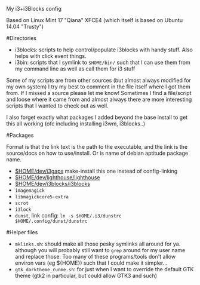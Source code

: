 

My i3+i3Blocks config

Based on Linux Mint 17 "Qiana" XFCE4 (which itself is based on Ubuntu 14.04 "Trusty")


#Directories

* i3blocks: scripts to help control/populate i3blocks with handy stuff. Also helps with click event things.
* i3bin: scripts that I symlink to `$HOME/bin/` such that I can use them from my command line as well as call them for i3 stuff


Some of my scripts are from other sources (but almost always modified for my own system) I try my best to comment in the file itself where I got them from. If I missed a source please let me know! Sometimes I find a file/script and loose where it came from and almost always there are more interesting scripts that I wanted to check out as well.

I also forget exactly what packages I added beyond the base install to get this all working (ofc including installing i3wm, i3blocks..)


#Packages

Format is that the link text is the path to the executable, and the link is the source/docs on how to use/install. Or is name of debian aptitude package name.

* [$HOME/dev/i3gaps](https://github.com/Airblader/i3) make-install this one instead of config-linking
* [$HOME/dev/lighthouse/lighthouse](https://github.com/emgram769/lighthouse)
* [$HOME/dev/i3blocks/i3blocks](https://github.com/vivien/i3blocks)
* `imagemagick`
* `libmagickcore5-extra`
* `scrot`
* `i3lock`
* `dunst`, link config: `ln -s $HOME/.i3/dunstrc $HOME/.config/dunst/dunstrc`

#Helper files

* `mklinks.sh`: should make all those pesky symlinks all around for ya. although you will probably still want to `grep` around for my user name and replace those. Too many of these programs/tools don't allow environ vars (eg ${HOME}) such that I could make it simpler...
* `gtk_darktheme_runme.sh`: for just when I want to override the default GTK theme (gtk2 in particular, but could allow GTK3 and such)